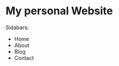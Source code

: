 # My personal Website


Sidabars:
<ul>
<li>Home</li>
<li>About</li>
<li>Blog</li>
<li>Contact</li>
</ul>
